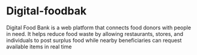 # Digital-foodbak
Digital Food Bank is a web platform that connects food donors with people in need. It helps reduce food waste by allowing restaurants, stores, and individuals to post surplus food while nearby beneficiaries can request available items in real time

